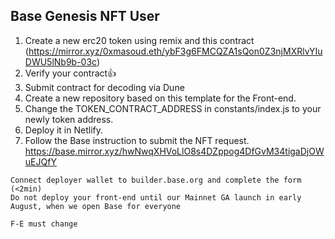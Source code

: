 ## Base Genesis NFT User
1. Create a new erc20 token using remix and this contract
(https://mirror.xyz/0xmasoud.eth/ybF3g6FMCQZA1sQon0Z3njMXRlvYIuDWU5lNb9b-03c)
2. Verify your contract👍
3. Submit contract for decoding via Dune
4. Create a new repository based on this template for the Front-end.
5. Change the TOKEN_CONTRACT_ADDRESS in constants/index.js to your newly token address.
6. Deploy it in Netlify.
7. Follow the Base instruction to submit the NFT request.
https://base.mirror.xyz/hwNwqXHVoLlO8s4DZppog4DfGvM34tigaDjOWuEJQfY
```
Connect deployer wallet to builder.base.org and complete the form (<2min)
Do not deploy your front-end until our Mainnet GA launch in early August, when we open Base for everyone
```

```
F-E must change
```
